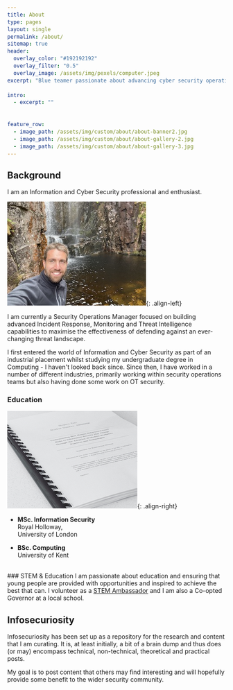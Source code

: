 ```yaml
---
title: About
type: pages
layout: single
permalink: /about/
sitemap: true
header:
  overlay_color: "#192192192"
  overlay_filter: "0.5"
  overlay_image: /assets/img/pexels/computer.jpeg
excerpt: "Blue teamer passionate about advancing cyber security operations."

intro: 
  - excerpt: ""


feature_row:
  - image_path: /assets/img/custom/about/about-banner2.jpg
  - image_path: /assets/img/custom/about/about-gallery-2.jpg
  - image_path: /assets/img/custom/about/about-gallery-3.jpg
---
```


<!--  -->
## Background
I am an Information and Cyber Security professional and enthusiast. 

![image-left](/assets/img/custom/about/about-gallery-3_300px.JPG){: .align-left}

I am currently a Security Operations Manager focused on building advanced Incident Response, Monitoring and Threat Intelligence capabilities to maximise the effectiveness of defending against an ever-changing threat landscape.

I first entered the world of Information and Cyber Security as part of an industrial placement whilst studying my undergraduate degree in Computing - I haven't looked back since. Since then, I have worked in a number of different industries, primarily working within security operations teams but also having done some work on OT security. 

<!-- Security Operations ("the SOC") and SOC analysts tend to be seen as junior security professionals and it is often the place where aspiring professionals will start in the industry. Although, the SOC is a great place to start a career in Security, I also believe that it is one of the most challenging areas too and should not be viewed as *just* the starting point, it can be the journey and the destination too. 

The SOC is absolutely somewhere that individuals are able to build a long, challenging and successful career. The threat landscape is constantly evolving and as a result, we are presented with new challenges to overcome in order to continue to be effective. To be successful, I believe we have to focus on people, ensuring that analysts in Security Operations have the time to develop skills, build their careers and in turn build comprehensive and effective security monitoring, incident response and forensics capabilities, all of which should be driven by threat intelligence.  -->

### Education
![image-right](/assets/img/custom/about/about-gallery-2_300.jpg){: .align-right}
- **MSc. Information Security**<br />Royal Holloway,<br />University of London

- **BSc. Computing**<br />University of Kent

<!-- Good question. Honestly, it was by accident. I studied Computing at the University of Kent, as part of that I did a year working in industry. I applied to various organisations and happened to be offered a role in the Security team at a multi-national pharmaceutical company. That was where I found my passion for Cyber and Information Security and I haven't looked back since. Since graduating, I have continued to work for different organisations mainly focusing on Security Operations and spent some time specialising in Insider Threat and OT/ICS security too. 

I have recently completed two years part-time study for a Masters degree (MSc.) in Information Security from Royal Holloway, University of London. Part of this required me to submit an extensive research project titled: "How Human Behavioural-based Risks to Information Security May Change Through the Adoption of Modern Workplace Practices and Technologies". -->

<br />
### STEM & Education
I am passionate about education and ensuring that young people are provided with opportunities and inspired to achieve the best that can. I volunteer as a <a href="https://www.stem.org.uk/stem-ambassadors">STEM Ambassador</a> and I am also a Co-opted Governor at a local school.


<br />

## Infosecuriosity
Infosecuriosity has been set up as a repository for the research and content that I am curating. It is, at least initially, a bit of a brain dump and thus does (or may) encompass technical, non-technical, theoretical and practical posts.

My goal is to post content that others may find interesting and will hopefully provide some benefit to the wider security community. 
